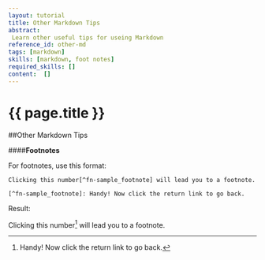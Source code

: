 ```yaml
---
layout: tutorial
title: Other Markdown Tips
abstract:
 Learn other useful tips for useing Markdown
reference_id: other-md
tags: [markdown]
skills: [markdown, foot notes]
required_skills: []
content:  []
---
```


# {{ page.title }}

##Other Markdown Tips

####**Footnotes**

For footnotes, use this format:

	Clicking this number[^fn-sample_footnote] will lead you to a footnote.

	[^fn-sample_footnote]: Handy! Now click the return link to go back.


Result: 

Clicking this number[^fn-sample_footnote] will lead you to a footnote.

[^fn-sample_footnote]: Handy! Now click the return link to go back.

